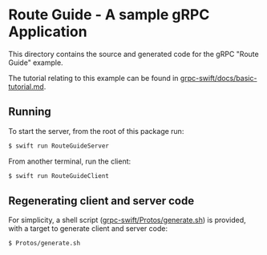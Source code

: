 # Route Guide - A sample gRPC Application

This directory contains the source and generated code for the gRPC "Route Guide"
example.

The tutorial relating to this example can be found in
[grpc-swift/docs/basic-tutorial.md][basic-tutorial].

## Running

To start the server, from the root of this package run:

```sh
$ swift run RouteGuideServer
```

From another terminal, run the client:

```sh
$ swift run RouteGuideClient
```

## Regenerating client and server code

For simplicity, a shell script ([grpc-swift/Protos/generate.sh][run-protoc]) is provided,
with a target to generate client and server code:

```sh
$ Protos/generate.sh
```

[basic-tutorial]: ../../../docs/basic-tutorial.md
[run-protoc]: ../../../Protos/generate.sh
